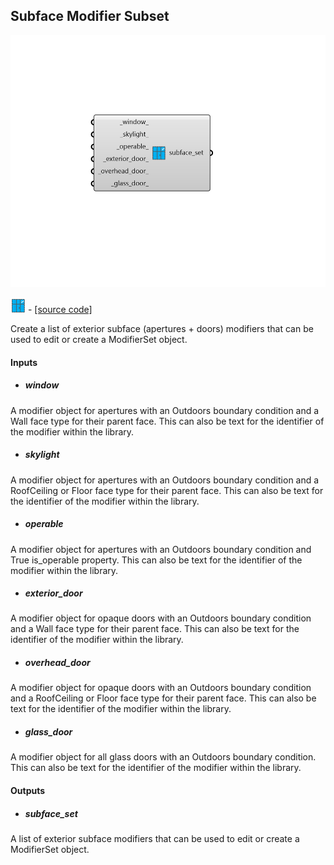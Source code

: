 ## Subface Modifier Subset

![](../../images/components/Subface_Modifier_Subset.png)

![](../../images/icons/Subface_Modifier_Subset.png) - [[source code]](https://github.com/ladybug-tools/honeybee-grasshopper-radiance/blob/master/honeybee_grasshopper_radiance/src//HB%20Subface%20Modifier%20Subset.py)


Create a list of exterior subface (apertures + doors) modifiers that can be used to edit or create a ModifierSet object. 



#### Inputs
* ##### window 
A modifier object for apertures with an Outdoors boundary condition and a Wall face type for their parent face. This can also be text for the identifier of the modifier within the library. 
* ##### skylight 
A modifier object for apertures with an Outdoors boundary condition and a RoofCeiling or Floor face type for their parent face. This can also be text for the identifier of the modifier within the library. 
* ##### operable 
A modifier object for apertures with an Outdoors boundary condition and True is_operable property. This can also be text for the identifier of the modifier within the library. 
* ##### exterior_door 
A modifier object for opaque doors with an Outdoors boundary condition and a Wall face type for their parent face. This can also be text for the identifier of the modifier within the library. 
* ##### overhead_door 
A modifier object for opaque doors with an Outdoors boundary condition and a RoofCeiling or Floor face type for their parent face. This can also be text for the identifier of the modifier within the library. 
* ##### glass_door 
A modifier object for all glass doors with an Outdoors boundary condition. This can also be text for the identifier of the modifier within the library. 

#### Outputs
* ##### subface_set
A list of exterior subface modifiers that can be used to edit or create a ModifierSet object. 